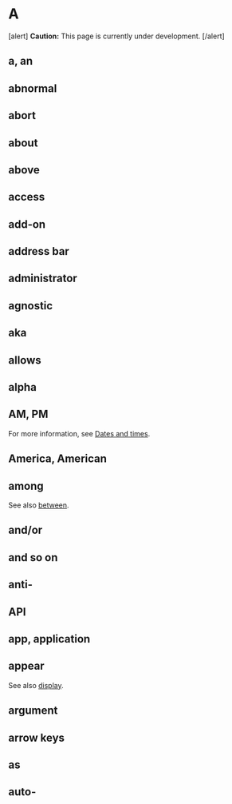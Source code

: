 # A

[alert] **Caution:** This page is currently under development. [/alert]

## a, an
## abnormal
## abort
## about
## above
## access
## add-on
## address bar
## administrator
## agnostic
## aka
## allows 
## alpha
## AM, PM


For more information, see [Dates and times]().

## America, American
## among



See also [between]().

## and/or
## and so on
## anti-
## API
## app, application

## appear


See also [display]().

## argument
## arrow keys
## as
## auto-
